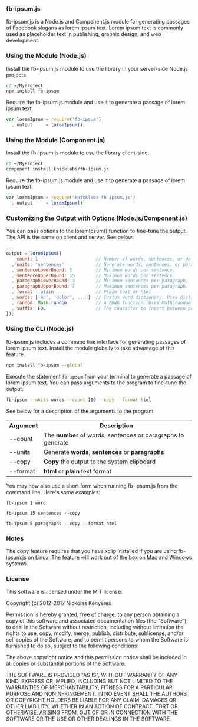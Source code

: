 ### fb-ipsum.js

fb-ipsum.js is a Node.js and Component.js module for generating passages of Facebook slogans as lorem ipsum text. Lorem ipsum text is commonly used as placeholder text in publishing, graphic design, and web development.

### Using the Module (Node.js)

Install the fb-ipsum.js module to use the library in your server-side Node.js projects.

```bash
cd ~/MyProject
npm install fb-ipsum
```

Require the fb-ipsum.js module and use it to generate a passage of lorem ipsum text.

```javascript
var loremIpsum = require('fb-ipsum')
  , output     = loremIpsum();
```

### Using the Module (Component.js)

Install the fb-ipsum.js module to use the library client-side.

```bash
cd ~/MyProject
component install knicklabs/fb-ipsum.js
```

Require the fb-ipsum.js module and use it to generate a passage of lorem ipsum text.

```javascript
var loremIpsum = require('knicklabs-fb-ipsum.js')
  , output     = loremIpsum();
```

### Customizing the Output with Options (Node.js/Component.js)

You can pass options to the loremIpsum() function to fine-tune the output. The API is the same on client and server. See below:

```javascript
...
output = loremIpsum({
    count: 1                      // Number of words, sentences, or paragraphs to generate.
  , units: 'sentences'            // Generate words, sentences, or paragraphs.
  , sentenceLowerBound: 5         // Minimum words per sentence.
  , sentenceUpperBound: 15        // Maximum words per sentence.
  , paragraphLowerBound: 3        // Minimum sentences per paragraph.
  , paragraphUpperBound: 7        // Maximum sentences per paragraph.
  , format: 'plain'               // Plain text or html
  , words: ['ad', 'dolor', ... ]  // Custom word dictionary. Uses dictionary.words (in lib/dictionary.js) by default.
  , random: Math.random           // A PRNG function. Uses Math.random by default
  , suffix: EOL                   // The character to insert between paragraphs. Defaults to default EOL for your OS.
});
```

### Using the CLI (Node.js)

fb-ipsum.js includes a command line interface for generating passages of lorem ipsum text. Install the module globally to take advantage of this feature.

```bash
npm install fb-ipsum --global
```

Execute the statement `fb-ipsum` from your terminal to generate a passage of lorem ipsum text. You can pass arguments to the program to fine-tune the output.

```bash
fb-ipsum --units words --count 100 --copy --format html
```

See below for a description of the arguments to the program.

<table>
  <tr>
    <th>Argument</th>
    <th>Description</th>
  </tr>
  <tr>
    <td>--count</td>
    <td>The <strong>number</strong> of words, sentences or paragraphs to generate</td>
  </tr>
  <tr>
    <td>--units</td>
    <td>Generate <strong>words</strong>, <strong>sentences</strong> or <strong>paragraphs</strong></td>
  </tr>
  <tr>
    <td>--copy</td>
    <td><strong>Copy</strong> the output to the system clipboard</td>
  </tr>
  <tr>
    <td>--format</td>
    <td><strong>html</strong> or <strong>plain</strong> text format</td>
  </tr>
</table>

You may now also use a short form when running fb-ipsum.js from the command line. Here's some examples:

```
fb-ipsum 1 word
```

```
fb-ipsum 15 sentences --copy
```

```
fb-ipsum 5 paragraphs --copy --format html
```

### Notes

The copy feature requires that you have xclip installed if you are using fb-ipsum.js on Linux. The feature will work out of the box on Mac and Windows systems.

### License

This software is licensed under the MIT license.

Copyright (c) 2012-2017 Nickolas Kenyeres

Permission is hereby granted, free of charge, to any person obtaining a copy of this software and associated documentation files (the "Software"), to deal in the Software without restriction, including without limitation the rights to use, copy, modify, merge, publish, distribute, sublicense, and/or sell copies of the Software, and to permit persons to whom the Software is furnished to do so, subject to the following conditions:

The above copyright notice and this permission notice shall be included in all copies or substantial portions of the Software.

THE SOFTWARE IS PROVIDED "AS IS", WITHOUT WARRANTY OF ANY KIND, EXPRESS OR IMPLIED, INCLUDING BUT NOT LIMITED TO THE WARRANTIES OF MERCHANTABILITY, FITNESS FOR A PARTICULAR PURPOSE AND NONINFRINGEMENT. IN NO EVENT SHALL THE AUTHORS OR COPYRIGHT HOLDERS BE LIABLE FOR ANY CLAIM, DAMAGES OR OTHER LIABILITY, WHETHER IN AN ACTION OF CONTRACT, TORT OR OTHERWISE, ARISING FROM, OUT OF OR IN CONNECTION WITH THE SOFTWARE OR THE USE OR OTHER DEALINGS IN THE SOFTWARE.
